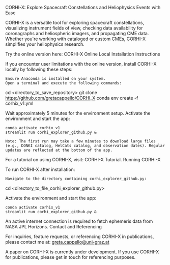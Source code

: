 CORHI-X: Explore Spacecraft Constellations and Heliophysics Events with Ease

CORHI-X is a versatile tool for exploring spacecraft constellations, visualizing instrument fields of view, checking data availability for coronagraphs and heliospheric imagers, and propagating CME data. Whether you're working with cataloged or custom CMEs, CORHI-X simplifies your heliophysics research.

Try the online version here: CORHI-X Online
Local Installation Instructions

If you encounter user limitations with the online version, install CORHI-X locally by following these steps:

    Ensure Anaconda is installed on your system.
    Open a terminal and execute the following commands:

cd <directory_to_save_repository>
git clone https://github.com/gretacappello/CORHI_X
conda env create -f corhix_v1.yml

Wait approximately 5 minutes for the environment setup.
Activate the environment and start the app:

    conda activate corhix_v1
    streamlit run corhi_explorer_github.py &

    Note: The first run may take a few minutes to download large files (e.g., DONKI catalog, HelCats catalog, and observation dates). Regular updates are reflected at the bottom of the app.

For a tutorial on using CORHI-X, visit: CORHI-X Tutorial.
Running CORHI-X

To run CORHI-X after installation:

    Navigate to the directory containing corhi_explorer_github.py:

cd <directory_to_file_corhi_explorer_github.py>

Activate the environment and start the app:

    conda activate corhix_v1
    streamlit run corhi_explorer_github.py &

An active internet connection is required to fetch ephemeris data from NASA JPL Horizons.
Contact and Referencing

For inquiries, feature requests, or referencing CORHI-X in publications, please contact me at: greta.cappello@uni-graz.at

A paper on CORHI-X is currently under development. If you use CORHI-X for publications, please get in touch for referencing purposes.

